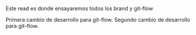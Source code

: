 Este read es donde ensayaremos todos los brand y git-flow

Primera cambio de desarrollo para git-flow.
Segundo cambio de desarrollo para git-flow.